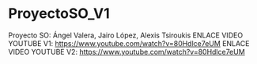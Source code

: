 # ProyectoSO_V1
Proyecto SO: Ángel Valera, Jairo López, Alexis Tsiroukis
ENLACE VIDEO YOUTUBE V1: https://www.youtube.com/watch?v=80Hdlce7eUM
ENLACE VIDEO YOUTUBE V2: https://www.youtube.com/watch?v=80Hdlce7eUM
